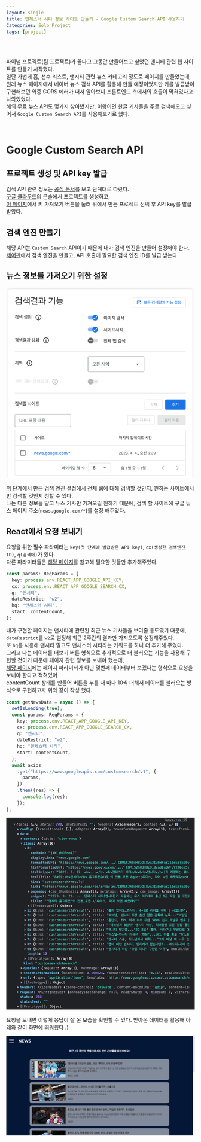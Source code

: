 ```yaml
---
layout: single
title: 맨체스터 시티 정보 사이트 만들기 - Google Custom Search API 사용하기
Categories: Solo_Project
tags: [project]
---
```


<br/>

파이널 프로젝트(팀 프로젝트)가 끝나고 그동안 만들어보고 싶었던 맨시티 관련 웹 사이트를 만들기 시작했다.<br/>
일단 가볍게 홈, 선수 리스트, 맨시티 관련 뉴스 카테고리 정도로 페이지를 만들었는데,<br/>
원래 뉴스 페이지에서 네이버 뉴스 검색 API를 활용해 만들 예정이었지만 키를 발급받아 구현해보던 와중 CORS 에러가 떠서 알아보니 프론트엔드 측에서의 호출이 막혀있다고 나와있었다.<br/>
해외 무료 뉴스 API도 몇가지 찾아봤지만, 이왕이면 한글 기사들을 주로 검색해오고 싶어서 `Google Custom Search API`를 사용해보기로 했다.

<br/>

# Google Custom Search API

## 프로젝트 생성 및 API key 발급

검색 API 관련 정보는 [공식 문서](https://developers.google.com/custom-search/v1/overview?hl=ko)를 보고 단계대로 따랐다.<br/>
[구글 클라우드](https://cloud.google.com/?hl=ko)의 콘솔에서 프로젝트를 생성하고, <br/>
[이 페이지](https://developers.google.com/custom-search/v1/overview?hl=ko)에서 키 가져오기 버튼을 눌러 위에서 만든 프로젝트 선택 후 API key를 발급받았다.

## 검색 엔진 만들기

해당 API는 `Custom Search` API이기 때문에 내가 검색 엔진을 만들어 설정해야 한다.<br/>
[제어판](https://programmablesearchengine.google.com/controlpanel/all)에서 검색 엔진을 만들고, API 호출에 필요한 검색 엔진 ID를 발급 받는다.

## 뉴스 정보를 가져오기 위한 설정

![](/images/2023-04-04-google-custom-search-api/1.png)

위 단계에서 만든 검색 엔진 설정에서 전체 웹에 대해 검색할 것인지, 원하는 사이트에서만 검색할 것인지 정할 수 있다.<br/>
나는 다른 정보들 말고 뉴스 기사만 가져오길 원하기 때문에, 검색 할 사이트에 구글 뉴스 페이지 주소(`news.google.com/*`)를 설정 해주었다.

## React에서 요청 보내기

요청을 위한 필수 파라미터는 `key(첫 단계에 발급받은 API key)`, `cx(생성한 검색엔진 ID)`, `q(검색어)`가 있다.<br/>
다른 파라미터들은 [해당 페이지](https://developers.google.com/custom-search/v1/reference/rest/v1/cse/list?hl=ko)를 참고해 필요한 것들만 추가해주었다.

```typescript
const params: ReqParams = {
  key: process.env.REACT_APP_GOOGLE_API_KEY,
  cx: process.env.REACT_APP_GOOGLE_SEARCH_CX,
  q: "맨시티",
  dateRestrict: "w2",
  hq: "맨체스터 시티",
  start: contentCount,
};
```

내가 구현할 페이지는 맨시티에 관련된 최근 뉴스 기사들을 보여줄 용도였기 때문에, `dateRestrict`를 `w2`로 설정해 최근 2주간의 결과만 가져오도록 설정해주었다.<br/>
또 `hq`를 사용해 맨시티 말고도 맨체스터 시티라는 키워드를 하나 더 추가해 주었다.<br/>
그리고 나는 데이터를 더보기 버튼 형식으로 추가적으로 더 불러오는 기능을 사용해 구현할 것이기 때문에 페이지 관련 정보를 보내야 했는데,<br/>
[해당 페이지](https://developers.google.com/custom-search/v1/reference/rest/v1/cse/list?hl=ko)에는 페이지 파라미터가 아닌 몇번째 데이터부터 보겠다는 형식으로 요청을 보내야 한다고 적혀있어<br/>
contentCount 상태를 만들어 버튼을 누를 때 마다 10씩 더해서 데이터를 불러오는 방식으로 구현하고자 위와 같이 작성 했다.

```typescript
const getNewsData = async () => {
  setIsLoading(true);
  const params: ReqParams = {
    key: process.env.REACT_APP_GOOGLE_API_KEY,
    cx: process.env.REACT_APP_GOOGLE_SEARCH_CX,
    q: "맨시티",
    dateRestrict: "w2",
    hq: "맨체스터 시티",
    start: contentCount,
  };
  await axios
    .get("https://www.googleapis.com/customsearch/v1", {
      params,
    })
    .then((res) => {
      console.log(res);
    });
};
```

![](/images/2023-04-04-google-custom-search-api/2.png)

요청을 보내면 이렇게 응답이 잘 온 모습을 확인할 수 있다. 받아온 데이터를 활용해 아래와 같이 화면에 띄워줬다 :)

![](/images/2023-04-04-google-custom-search-api/3.png)
